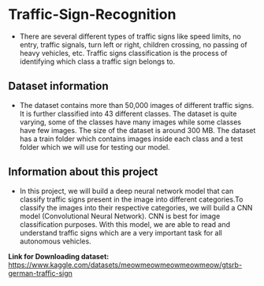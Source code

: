 # Traffic-Sign-Recognition
- There are several different types of traffic signs like speed limits, no entry, traffic signals, turn left or right, children crossing, no passing of heavy vehicles, etc. Traffic signs classification is the process of identifying which class a traffic sign belongs to.

## Dataset information
- The dataset contains more than 50,000 images of different traffic signs. It is further classified into 43 different classes. The dataset is quite varying, some of the classes have many images while some classes have few images. The size of the dataset is around 300 MB. The dataset has a train folder which contains images inside each class and a test folder which we will use for testing our model.

## Information about this project
- In this project, we will build a deep neural network model that can classify traffic signs present in the image into different categories.To classify the images into their respective categories, we will build a CNN model (Convolutional Neural Network). CNN is best for image classification purposes. With this model, we are able to read and understand traffic signs which are a very important task for all autonomous vehicles. 

**Link for Downloading dataset:**
https://www.kaggle.com/datasets/meowmeowmeowmeowmeow/gtsrb-german-traffic-sign

